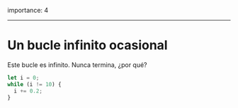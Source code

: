 importance: 4

---

# Un bucle infinito ocasional

Este bucle es infinito. Nunca termina, ¿por qué?

```js
let i = 0;
while (i != 10) {
  i += 0.2;
}
```

